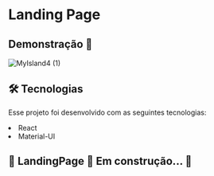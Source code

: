 # Landing Page

## Demonstração 📸

![MyIsland4 (1)](https://user-images.githubusercontent.com/90733795/135012230-85835247-5596-4e82-a9f5-8a7680686640.gif)

## 🛠 Tecnologias

Esse projeto foi desenvolvido com as seguintes tecnologias:

<div>
  <li>React</li>
  <li>Material-UI</li>
</div>


## 🚧 LandingPage 🚀 Em construção... 🚧

